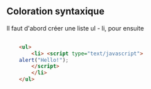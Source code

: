 ## Coloration syntaxique

Il faut d'abord créer une liste ul - li, pour ensuite 

```html

	<ul>
		<li> <script type="text/javascript">
    alert("Hello!");
		</script>
		</li>
	</ul>
```

